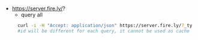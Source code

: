 - https://server.fire.ly/?
  - query all
  ```bash
    curl -i -H "Accept: application/json" https://server.fire.ly/?_type=Observation,Condition
    #id will be different for each query, it cannot be used as cache key
  ```
